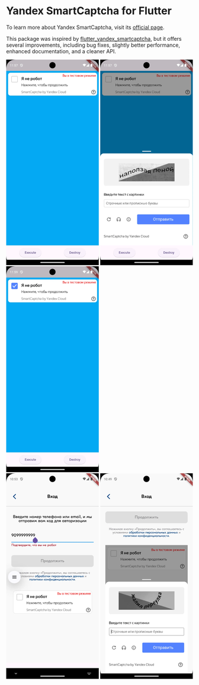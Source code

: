 # Yandex SmartCaptcha for Flutter

To learn more about Yandex SmartCaptcha, visit its [official page](https://yandex.cloud/en/services/smartcaptcha).

This package was inspired by [flutter_yandex_smartcaptcha](https://pub.dev/packages/flutter_yandex_smartcaptcha), but it offers several improvements, including bug fixes, slightly better performance, enhanced documentation, and a cleaner API.

<div>
  <img src="https://raw.githubusercontent.com/yom-ko/flutter_yandex_smart_captcha/refs/heads/main/assets/images/screen_1.webp" alt="Description" width="250">
  <img src="https://raw.githubusercontent.com/yom-ko/flutter_yandex_smart_captcha/refs/heads/main/assets/images/screen_2.webp" alt="Description" width="250">
  <img src="https://raw.githubusercontent.com/yom-ko/flutter_yandex_smart_captcha/refs/heads/main/assets/images/screen_3.webp" alt="Description" width="250">
</div>

<div>
  <img src="https://raw.githubusercontent.com/yom-ko/flutter_yandex_smart_captcha/refs/heads/main/assets/images/screen_laz_1.webp" alt="Description" width="250">
  <img src="https://raw.githubusercontent.com/yom-ko/flutter_yandex_smart_captcha/refs/heads/main/assets/images/screen_laz_2.webp" alt="Description" width="250">
</div>

